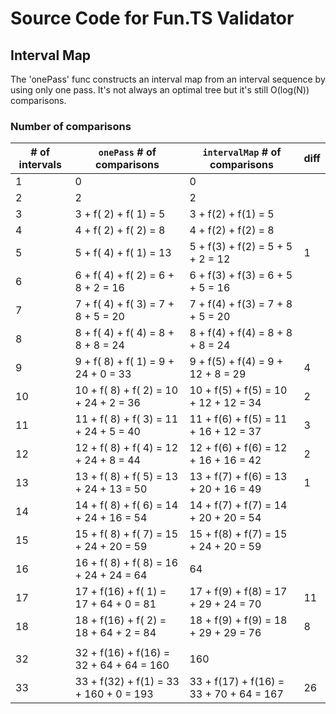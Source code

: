 # Source Code for Fun.TS Validator

## Interval Map

The 'onePass' func constructs an interval map from an interval sequence by using only one pass. It's not always an optimal tree but it's still O(log(N)) comparisons.

### Number of comparisons

| # of intervals | `onePass` # of comparisons             | `intervalMap` # of comparisons          |diff|
|----------------|----------------------------------------|-----------------------------------------|----|
|              1 |  0                                     |  0                                      |    |
|              2 |  2                                     |  2                                      |    |
|              3 |  3 + f( 2) + f( 1) = 5                 |  3 + f(2) + f(1) =  5                   |    |
|              4 |  4 + f( 2) + f( 2) = 8                 |  4 + f(2) + f(2) =  8                   |    |
|              5 |  5 + f( 4) + f( 1) = 13                |  5 + f(3) + f(2) =  5 +  5 +  2 = 12    |1   |
|              6 |  6 + f( 4) + f( 2) =  6 +  8 +  2 = 16 |  6 + f(3) + f(3) =  6 +  5 +  5 = 16    |    |
|              7 |  7 + f( 4) + f( 3) =  7 +  8 +  5 = 20 |  7 + f(4) + f(3) =  7 +  8 +  5 = 20    |    |
|              8 |  8 + f( 4) + f( 4) =  8 +  8 +  8 = 24 |  8 + f(4) + f(4) =  8 +  8 +  8 = 24    |    |
|              9 |  9 + f( 8) + f( 1) =  9 + 24 +  0 = 33 |  9 + f(5) + f(4) =  9 + 12 +  8 = 29    |4   |
|             10 | 10 + f( 8) + f( 2) = 10 + 24 +  2 = 36 | 10 + f(5) + f(5) = 10 + 12 + 12 = 34    |2   |
|             11 | 11 + f( 8) + f( 3) = 11 + 24 +  5 = 40 | 11 + f(6) + f(5) = 11 + 16 + 12 = 37    |3   |
|             12 | 12 + f( 8) + f( 4) = 12 + 24 +  8 = 44 | 12 + f(6) + f(6) = 12 + 16 + 16 = 42    |2   |
|             13 | 13 + f( 8) + f( 5) = 13 + 24 + 13 = 50 | 13 + f(7) + f(6) = 13 + 20 + 16 = 49    |1   |
|             14 | 14 + f( 8) + f( 6) = 14 + 24 + 16 = 54 | 14 + f(7) + f(7) = 14 + 20 + 20 = 54    |    |
|             15 | 15 + f( 8) + f( 7) = 15 + 24 + 20 = 59 | 15 + f(8) + f(7) = 15 + 24 + 20 = 59    |    |
|             16 | 16 + f( 8) + f( 8) = 16 + 24 + 24 = 64 | 64                                      |    |
|             17 | 17 + f(16) + f( 1) = 17 + 64 +  0 = 81 | 17 + f(9) + f(8) = 17 + 29 + 24 = 70    |11  |
|             18 | 18 + f(16) + f( 2) = 18 + 64 +  2 = 84 | 18 + f(9) + f(9) = 18 + 29 + 29 = 76    |8   |
|                |                                        |                                         |    |
|             32 | 32 + f(16) + f(16) = 32 + 64 + 64 = 160| 160                                     |    |
|             33 | 33 + f(32) + f(1)  = 33 + 160 + 0 = 193| 33 + f(17) + f(16) = 33 + 70 + 64 = 167 |26  |

